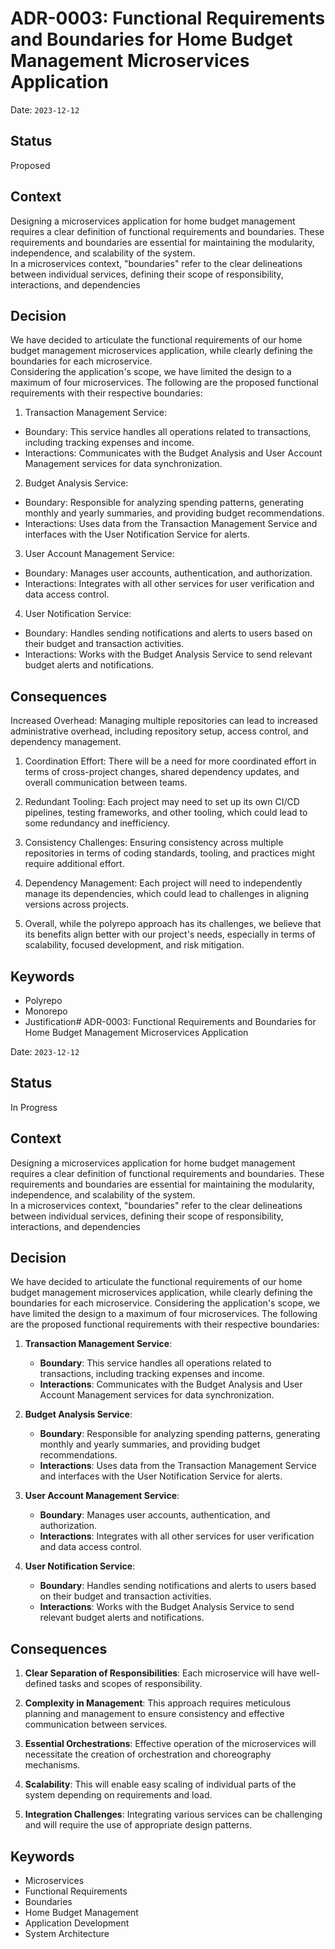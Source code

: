 # ADR-0003: Functional Requirements and Boundaries for Home Budget Management Microservices Application  
  
Date: `2023-12-12`  
  
## Status  
  
Proposed
  
  
## Context  
  
Designing a microservices application for home budget management requires a clear definition of functional requirements and boundaries. These requirements and boundaries are essential for maintaining the modularity, independence, and scalability of the system.  
In a microservices context, "boundaries" refer to the clear delineations between individual services, defining their scope of responsibility, interactions, and dependencies  
  
## Decision  
  
We have decided to articulate the functional requirements of our home budget management microservices application, while clearly defining the boundaries for each microservice.  
Considering the application's scope, we have limited the design to a maximum of four microservices. The following are the proposed functional requirements with their respective boundaries:  
  
1. Transaction Management Service:  
  
- Boundary: This service handles all operations related to transactions, including tracking expenses and income.  
- Interactions: Communicates with the Budget Analysis and User Account Management services for data synchronization.

2. Budget Analysis Service:
- Boundary: Responsible for analyzing spending patterns, generating monthly and yearly summaries, and providing budget recommendations.  
- Interactions: Uses data from the Transaction Management Service and interfaces with the User Notification Service for alerts.  


3. User Account Management Service:
- Boundary: Manages user accounts, authentication, and authorization.  
- Interactions: Integrates with all other services for user verification and data access control.  

4. User Notification Service:
- Boundary: Handles sending notifications and alerts to users based on their budget and transaction activities.  
- Interactions: Works with the Budget Analysis Service to send relevant budget alerts and notifications.  

## Consequences  
  
Increased Overhead: Managing multiple repositories can lead to increased administrative overhead, including repository setup, access control, and dependency management.  
  
1. Coordination Effort: There will be a need for more coordinated effort in terms of cross-project changes, shared dependency updates, and overall communication between teams.  
  
2. Redundant Tooling: Each project may need to set up its own CI/CD pipelines, testing frameworks, and other tooling, which could lead to some redundancy and inefficiency.  
  
3. Consistency Challenges: Ensuring consistency across multiple repositories in terms of coding standards, tooling, and practices might require additional effort.  
  
4. Dependency Management: Each project will need to independently manage its dependencies, which could lead to challenges in aligning versions across projects.  
  
5. Overall, while the polyrepo approach has its challenges, we believe that its benefits align better with our project's needs, especially in terms of scalability, focused development, and risk mitigation.  
  
## Keywords  
  
- Polyrepo  
- Monorepo  
- Justification# ADR-0003: Functional Requirements and Boundaries for Home Budget Management Microservices Application  
  
Date: `2023-12-12`  
  
## Status  
  
In Progress  
  
  
## Context  
  
Designing a microservices application for home budget management requires a clear definition of functional requirements and boundaries. These requirements and boundaries are essential for maintaining the modularity, independence, and scalability of the system.  
In a microservices context, "boundaries" refer to the clear delineations between individual services, defining their scope of responsibility, interactions, and dependencies  
  
## Decision  

We have decided to articulate the functional requirements of our home budget management microservices application, while clearly defining the boundaries for each microservice. Considering the application's scope, we have limited the design to a maximum of four microservices. The following are the proposed functional requirements with their respective boundaries:

1.  **Transaction Management Service**:
    
    -   **Boundary**: This service handles all operations related to transactions, including tracking expenses and income.
    -   **Interactions**: Communicates with the Budget Analysis and User Account Management services for data synchronization.
2.  **Budget Analysis Service**:
    
    -   **Boundary**: Responsible for analyzing spending patterns, generating monthly and yearly summaries, and providing budget recommendations.
    -   **Interactions**: Uses data from the Transaction Management Service and interfaces with the User Notification Service for alerts.
3.  **User Account Management Service**:
    
    -   **Boundary**: Manages user accounts, authentication, and authorization.
    -   **Interactions**: Integrates with all other services for user verification and data access control.
4.  **User Notification Service**:
    
    -   **Boundary**: Handles sending notifications and alerts to users based on their budget and transaction activities.
    -   **Interactions**: Works with the Budget Analysis Service to send relevant budget alerts and notifications.
## Consequences  
  

1.  **Clear Separation of Responsibilities**: Each microservice will have well-defined tasks and scopes of responsibility.
    
2.  **Complexity in Management**: This approach requires meticulous planning and management to ensure consistency and effective communication between services.
    
3.  **Essential Orchestrations**: Effective operation of the microservices will necessitate the creation of orchestration and choreography mechanisms.
    
4.  **Scalability**: This will enable easy scaling of individual parts of the system depending on requirements and load.
    
5.  **Integration Challenges**: Integrating various services can be challenging and will require the use of appropriate design patterns.
  
## Keywords  
  
-   Microservices
-   Functional Requirements
-   Boundaries
-   Home Budget Management
-   Application Development
-   System Architecture